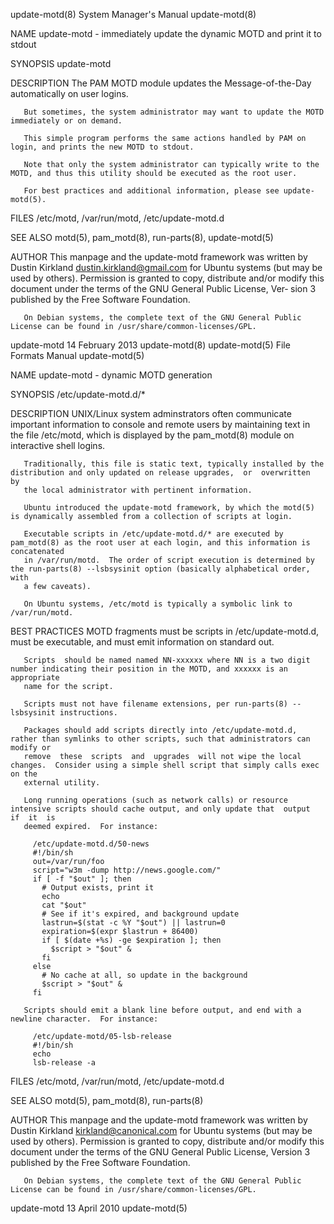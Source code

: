 update-motd(8)                                                System Manager's Manual                                               update-motd(8)

NAME
       update-motd - immediately update the dynamic MOTD and print it to stdout

SYNOPSIS
       update-motd

DESCRIPTION
       The PAM MOTD module updates the Message-of-the-Day automatically on user logins.

       But sometimes, the system administrator may want to update the MOTD immediately or on demand.

       This simple program performs the same actions handled by PAM on login, and prints the new MOTD to stdout.

       Note that only the system administrator can typically write to the MOTD, and thus this utility should be executed as the root user.

       For best practices and additional information, please see update-motd(5).

FILES
       /etc/motd, /var/run/motd, /etc/update-motd.d

SEE ALSO
       motd(5), pam_motd(8), run-parts(8), update-motd(5)

AUTHOR
       This  manpage  and the update-motd framework was written by Dustin Kirkland <dustin.kirkland@gmail.com> for Ubuntu systems (but may be used
       by others).  Permission is granted to copy, distribute and/or modify this document under the terms of the GNU General Public License,  Ver‐
       sion 3 published by the Free Software Foundation.

       On Debian systems, the complete text of the GNU General Public License can be found in /usr/share/common-licenses/GPL.

update-motd                                                      14 February 2013                                                   update-motd(8)
update-motd(5)                                                  File Formats Manual                                                 update-motd(5)

NAME
       update-motd - dynamic MOTD generation

SYNOPSIS
       /etc/update-motd.d/*

DESCRIPTION
       UNIX/Linux  system  adminstrators  often  communicate  important  information  to  console and remote users by maintaining text in the file
       /etc/motd, which is displayed by the pam_motd(8) module on interactive shell logins.

       Traditionally, this file is static text, typically installed by the distribution and only updated on release upgrades,  or  overwritten  by
       the local administrator with pertinent information.

       Ubuntu introduced the update-motd framework, by which the motd(5) is dynamically assembled from a collection of scripts at login.

       Executable scripts in /etc/update-motd.d/* are executed by pam_motd(8) as the root user at each login, and this information is concatenated
       in /var/run/motd.  The order of script execution is determined by the run-parts(8) --lsbsysinit option (basically alphabetical order,  with
       a few caveats).

       On Ubuntu systems, /etc/motd is typically a symbolic link to /var/run/motd.

BEST PRACTICES
       MOTD fragments must be scripts in /etc/update-motd.d, must be executable, and must emit information on standard out.

       Scripts  should be named named NN-xxxxxx where NN is a two digit number indicating their position in the MOTD, and xxxxxx is an appropriate
       name for the script.

       Scripts must not have filename extensions, per run-parts(8) --lsbsysinit instructions.

       Packages should add scripts directly into /etc/update-motd.d, rather than symlinks to other scripts, such that administrators can modify or
       remove  these  scripts  and  upgrades  will not wipe the local changes.  Consider using a simple shell script that simply calls exec on the
       external utility.

       Long running operations (such as network calls) or resource intensive scripts should cache output, and only update that  output  if  it  is
       deemed expired.  For instance:

         /etc/update-motd.d/50-news
         #!/bin/sh
         out=/var/run/foo
         script="w3m -dump http://news.google.com/"
         if [ -f "$out" ]; then
           # Output exists, print it
           echo
           cat "$out"
           # See if it's expired, and background update
           lastrun=$(stat -c %Y "$out") || lastrun=0
           expiration=$(expr $lastrun + 86400)
           if [ $(date +%s) -ge $expiration ]; then
             $script > "$out" &
           fi
         else
           # No cache at all, so update in the background
           $script > "$out" &
         fi

       Scripts should emit a blank line before output, and end with a newline character.  For instance:

         /etc/update-motd/05-lsb-release
         #!/bin/sh
         echo
         lsb-release -a

FILES
       /etc/motd, /var/run/motd, /etc/update-motd.d

SEE ALSO
       motd(5), pam_motd(8), run-parts(8)

AUTHOR
       This  manpage  and the update-motd framework was written by Dustin Kirkland <kirkland@canonical.com> for Ubuntu systems (but may be used by
       others).  Permission is granted to copy, distribute and/or modify this document under the terms of the GNU General Public License,  Version
       3 published by the Free Software Foundation.

       On Debian systems, the complete text of the GNU General Public License can be found in /usr/share/common-licenses/GPL.

update-motd                                                        13 April 2010                                                    update-motd(5)
